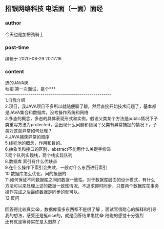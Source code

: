 ## 招银网络科技 电话面（一面）面经
### author 
今天也是加把劲骑士
### post-time 

编辑于  2020-06-29 20:17:16
### content 
<div class="post-topic-des nc-post-content">
 <div>
  选的JAVA岗
 </div>
 <div>
  秋招 第一次面试，是个***
 </div>
 <div>
  ------------------------------------------------------
 </div>
 1.自我介绍
 <br/>
 2.项目，我JAVA项目不多所以就随便聊了聊，然后直接开始技术问题了，基本都是JAVA集合和数据库，没考操作系统和网络
 <br/>
 3.多态的概念，多态的具体表现形式和实例，假设父类某个方法是public情况下子类重写方法为protected，会出现什么问题和错误？父类有异常捕捉的情况下，子类对这些异常如何处理？
 <br/>
 <div>
  4.JAVA捕获异常的顺序
 </div>
 <div>
  <span>
  </span>
  5.线程池的概念，作用和目的。
 </div>
 6.抽象类和接口的区别，abstract不能用什么关键字修饰
 <br/>
 7.两个队列实现栈，两个栈实现队列
 <br/>
 8.数据库 索引有什么优缺点
 <br/>
 9.在什么操作下索引会失效，一般对什么东西进行索引
 <br/>
 10.数据库怎么优化，问的挺细的
 <br/>
 <div>
  11.如何保证不同数据库之间的数据一致性。对于数据库层面的设计模式，有什么方法可以来处理上述的数据一致性情况，不追求即时同步，只要两个数据库在事务操作完成之后最终数据是同步的就可以。
 </div>
 <div>
  12.反问
 </div>
 <div>
  <br/>
 </div>
 <div>
  回答得比较真实😭，数据库蛮多东西都不是很了解 ，面试官很耐心的解释和引导我的想法，感受还是挺nice的，就是回答结果堪忧😂 陪跑的感觉十分强烈
 </div>
 <div>
  还有就是等待实在是太煎熬了
 </div>
</div>
